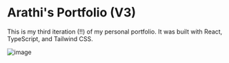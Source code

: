# Arathi's Portfolio (V3)

This is my third iteration (!!) of my personal portfolio. It was built with React, TypeScript, and Tailwind CSS.

![image](https://github.com/user-attachments/assets/6a79aacb-0f26-43a4-b6d7-d0b7c4746a4d)
